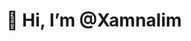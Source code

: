 # 👋 Hi, I’m @Xamnalim

<!---
Xamnalim/Xamnalim is a ✨ special ✨ repository because its `README.md` (this file) appears on your GitHub profile.
You can click the Preview link to take a look at your changes.
--->
